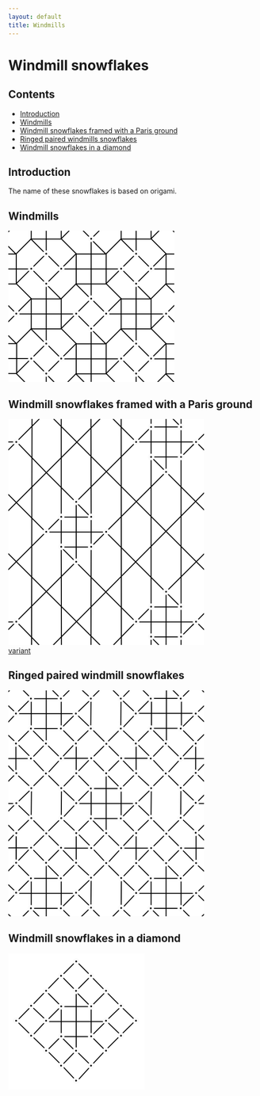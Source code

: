 ```yaml
---
layout: default
title: Windmills
---
```


# Windmill snowflakes

## Contents
* [Introduction](#introduction)
* [Windmills](#windmills)
* [Windmill snowflakes framed with a Paris ground](#windmill_snowflakes_framed_with_a_paris_ground)
* [Ringed paired windmills snowflakes](#ringed_paired_windmill_snowflakes)
* [Windmill snowflakes in a diamond](#windmill_snowflakes_in_a_diamond)  

## Introduction

The name of these snowflakes is based on origami.

## Windmills

[![windmills][p-43wmo1]][t-43wmo1]

[p-43wmo1]: ../images/windmills/G43o.svg "windmills"
[t-43wmo1]: /GroundForge/stitches?patchWidth=12&patchHeight=12&a1=ctc&b1=ctc&d1=ctctt&f1=ctc&a2=ctc&b2=ctc&c2=ctcrr&e2=ctcll&f2=ctc&a3=ctc&b3=ctcrr&d3=ctc&f3=ctcll&tile=15-7-2,886-58,14-5-1&footsideStitch=ctctt&tileStitch=ctc&headsideStitch=ctctt&shiftColsSW=-3&shiftRowsSW=3&shiftColsSE=3&shiftRowsSE=3


## Windmill snowflakes framed with a Paris ground
[![windmill in paris ground][p-43wmp1]][t-43wmp1]    
[variant][t-43wmp2]
<p style="clear: both"></p>

[p-43wmp1]: ../images/windmills/G43p.svg "windmill in paris ground"
[t-43wmp1]: /GroundForge/stitches?patchWidth=20&patchHeight=30&paintStitches=ctctrr&f1=ctct&d1=ctcttt&b1=ctcttt&e2=ctct&a2=ctct&f3=ctctrr&d3=ctct&b3=ctct&c4=ctct&f5=ctct&d5=ctctll&b5=ctctrr&e6=ctctll&a6=ctctrr&f7=ctct&d7=ctc&b7=ctc&c8=ctc&f9=ctctll&d9=ctc&c9=ctc&b9=ctc&e10=ctcrrr&d10=ctc&c10=ctc&b10=ctc&a10=ctclll&f11=ctct&d11=ctc&c11=ctc&b11=ctc&c12=ctc&tile=-4-7-4,5x-x5x,-7-4-7,-x5x-x,-4-7-4,5x-x5x,-7-4-7,-x5x-x,-117-4,58886x,-114-7,-x7x-x&shiftColsSW=0&shiftRowsSW=12&shiftColsSE=6&shiftRowsSE=18
[t-43wmp2]: /GroundForge/stitches?patchWidth=20&patchHeight=30&paintStitches=ctcrrr&f1=ctct&d1=ctct&b1=ctct&e2=ctct&a2=ctct&f3=ctctrr&d3=ctct&b3=ctct&c4=ctct&f5=ctct&d5=ctct&b5=ctct&e6=ctct&a6=ctct&f7=ctct&d7=ctcttt&b7=ctcttt&c8=ctc&f9=ctctll&d9=ctc&c9=ctc&b9=ctc&e10=ctcrrr&d10=ctc&c10=ctc&b10=ctc&a10=ctclll&f11=ctct&d11=ctcrrr&c11=ctc&b11=ctclll&c12=ctcttt&tile=-4-7-4,5x-x5x,-7-4-7,-x5x-x,-4-7-4,5x-x5x,-7-4-7,-x5x-x,-117-4,58886x,-114-7,-x7x-x&shiftColsSW=0&shiftRowsSW=12&shiftColsSE=6&shiftRowsSE=18

## Ringed paired windmill snowflakes

[![windmill in ring pair][p-43wmr1]][t-43wmr1]

[p-43wmr1]: ../images/windmills/G43r.svg "windmill in ring pair"
[t-43wmr1]: /GroundForge/stitches?patchWidth=15&patchHeight=20&paintStitches=ctclll&j1=ctct&f1=ctcrrr&e1=ctc&d1=ctc&c1=ctc&b1=ctclll&k2=ctctll&i2=ctctrr&g2=ctct&e2=ctcrrr&d2=ctc&c2=ctclll&a2=ctct&l3=ctctll&j3=ctc&h3=ctctrr&g3=ctct&f3=ctct&d3=ctcttt&b3=ctct&a3=ctct&k4=ctc&j4=ctc&i4=ctc&g4=ctctrr&e4=ctct&c4=ctct&a4=ctclll&tile=x58886x-x5x-,4-114-7-4-7-,15-7-586-5-2,7-5-5-4-215-&shiftColsSW=-6&shiftRowsSW=4&shiftColsSE=6&shiftRowsSE=4

## Windmill snowflakes in a diamond

[![windmill in diamond][p-43wmv1]][t-43wmv1]

[p-43wmv1]: ../images/windmills/G43v.svg "windmill in diamond"
[t-43wmv1]: /GroundForge/stitches?patchWidth=12&patchHeight=12&g1=ctct&e1=ctct&c1=ctc&a1=ctct&h2=ctct&f2=ctct&d2=ctc&c2=ctc&b2=ctc&g3=ctct&e3=ctcr&d3=ctc&c3=ctc&b3=ctc&a3=ctcl&h4=ctct&f4=ctct&d4=ctcr&c4=ctc&b4=ctc&tile=5-5-5-7-,-215-5-5,58886-5-,-114-5-5&footsideStitch=ctctt&tileStitch=ctct&headsideStitch=ctctt&shiftColsSW=-4&shiftRowsSW=4&shiftColsSE=4&shiftRowsSE=4

